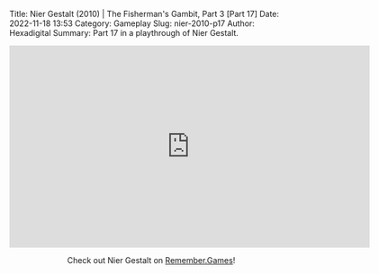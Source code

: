Title: Nier Gestalt (2010) | The Fisherman's Gambit, Part 3 [Part 17]
Date: 2022-11-18 13:53
Category: Gameplay
Slug: nier-2010-p17
Author: Hexadigital
Summary: Part 17 in a playthrough of Nier Gestalt.

<center><iframe src="https://www.youtube.com/embed/4rv93QRIOOU?feature=oembed" allow="accelerometer; autoplay; encrypted-media; gyroscope; picture-in-picture" width="640" height="360" frameborder="0"></iframe>

Check out Nier Gestalt on [Remember.Games](https://remember.games/game/2307/nier/)!</center>


